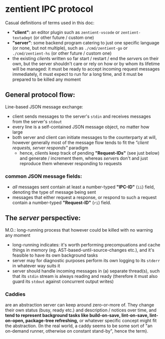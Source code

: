 # zentient IPC protocol

Casual definitions of terms used in this doc:
- **"client"**: an editor plugin such as `zentient-vscode` or `zentient-textadept` (or other future / custom one)
- **"server"**: some backend program catering to just one specific language (or none, but not multiple), such as `./cmd/zentient-go` or `./cmd/zentient-hs` (or other future / custom one)
- the existing *client*s written so far start / restart / end the *server*s on their own, but the server shouldn't care or rely on how or by whom its lifetime will be managed: it must be ready to accept incoming request messages  immediately, it must expect to run for a long time, and it must be prepared to be killed any moment

## General protocol flow:

Line-based JSON message exchange:
- client sends messages to the server's `stdin` and receives messages from the server's `stdout`
- every line is a self-contained JSON message object, no matter how large
- both server and client can initiate messages to the counterparty at will, however generally most of the message flow tends to fit the _"client requests, server responds"_ paradigm
  - hence, *client*s keep track of pending **"Request-IDs"** (see just below) and generate / increment them, whereas *server*s don't and just reproduce them whenever responding to requests

### common JSON message fields:

- _all_ messages sent contain at least a number-typed **"IPC-ID"** (`ii`) field, denoting the type of message being sent
- messages that either request a response, or respond to such a request contain a number-typed **"Request-ID"** (`ri`) field.

## The _server_ perspective:

M.O.: long-running process that however could be killed with no warning any moment
  - long-running indicates: it's worth performing precompuations and cache things in memory (eg. AST-based-until-source-changes etc.), and it's feasible to have its own background tasks
  - server may for diagnostic purposes perform its own logging to its `stderr` in whatever way suits it
  - server should handle incoming messages in (a) separate thread(s), such that its `stdin` stream is always reading and ready (therefore it must also guard its `stdout` against concurrent output writes)

### Caddies

are an abstraction server can keep around zero-or-more of. They change their own status (busy, ready etc.) and description / notices over time, and **tend to represent background tasks like build-on-save, lint-on-save, lint-on-open, package-tree refreshing,** or whatever specific concept might fit the abstraction. (In the real world, a caddy seems to be some sort of "an on-demand runner, otherwise on constant stand-by", hence the term).
